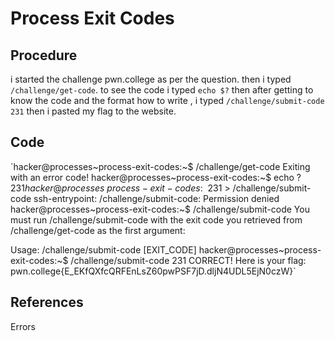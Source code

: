 # Process Exit Codes

## Procedure
i started the challenge pwn.college
as per the question.
then i typed `/challenge/get-code`.
to see the code i typed `echo $?`
then after getting to know the code and the format how to write ,
i typed `/challenge/submit-code 231`
then i pasted my flag to the website.

## Code
`hacker@processes~process-exit-codes:~$ /challenge/get-code
Exiting with an error code!
hacker@processes~process-exit-codes:~$ echo $?
231
hacker@processes~process-exit-codes:~$ 231 > /challenge/submit-code
ssh-entrypoint: /challenge/submit-code: Permission denied
hacker@processes~process-exit-codes:~$ /challenge/submit-code
You must run /challenge/submit-code with the exit code you retrieved from
/challenge/get-code as the first argument:

Usage: /challenge/submit-code [EXIT_CODE]
hacker@processes~process-exit-codes:~$ /challenge/submit-code 231
CORRECT! Here is your flag:
pwn.college{E_EKfQXfcQRFEnLsZ60pwPSF7jD.dljN4UDL5EjN0czW}`

## References
Errors
